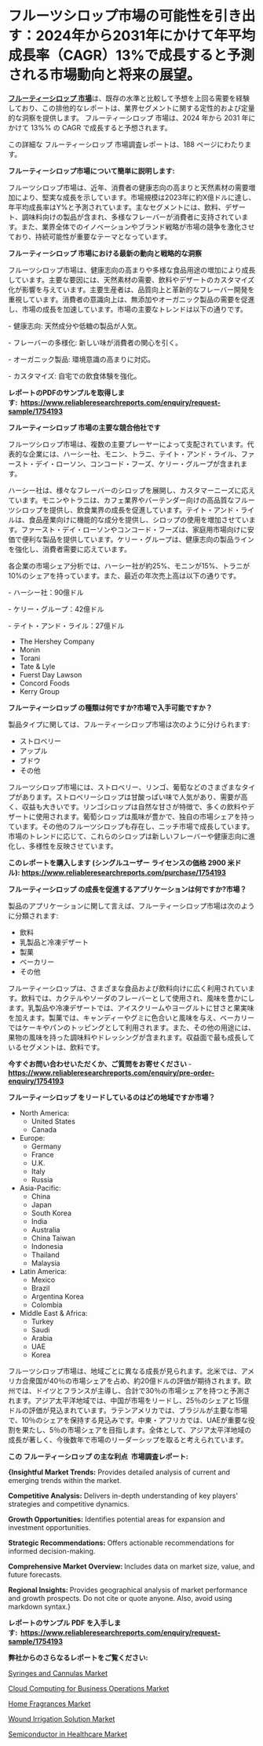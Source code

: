 <p><h1>フルーツシロップ市場の可能性を引き出す：2024年から2031年にかけて年平均成長率（CAGR）13%で成長すると予測される市場動向と将来の展望。</h1></p><p data-sourcepos="1:1-1:157"><strong><a href="https://www.reliableresearchreports.com/fruity-syrup-r1754193?utm_campaign=107&utm_medium=36&utm_source=Github&utm_content=ia&utm_term=26112024&utm_id=fruity-syrup">フルーティーシロップ 市場</a></strong>は、既存の水準と比較して予想を上回る需要を経験しており、この排他的なレポートは、業界セグメントに関する定性的および定量的な洞察を提供します。 フルーティーシロップ 市場は、2024 年から 2031 年にかけて 13%% の CAGR で成長すると予想されます。</p>
<p data-sourcepos="3:1-3:50">この詳細な フルーティーシロップ 市場調査レポートは、188 ページにわたります。</p>
<p><strong>フルーティーシロップ市場について簡単に説明します:</strong></p>
<p><p>フルーツシロップ市場は、近年、消費者の健康志向の高まりと天然素材の需要増加により、堅実な成長を示しています。市場規模は2023年に約X億ドルに達し、年平均成長率はY%と予測されています。主なセグメントには、飲料、デザート、調味料向けの製品が含まれ、多様なフレーバーが消費者に支持されています。また、業界全体でのイノベーションやブランド戦略が市場の競争を激化させており、持続可能性が重要なテーマとなっています。</p></p>
<p><strong>フルーティーシロップ 市場における最新の動向と戦略的な洞察</strong></p>
<p><p>フルーツシロップ市場は、健康志向の高まりや多様な食品用途の増加により成長しています。主要な要因には、天然素材の需要、飲料やデザートのカスタマイズ化が影響を与えています。主要生産者は、品質向上と革新的なフレーバー開発を重視しています。消費者の意識向上は、無添加やオーガニック製品の需要を促進し、市場の成長を加速しています。市場の主要なトレンドは以下の通りです。</p><p>- 健康志向: 天然成分や低糖の製品が人気。</p><p>- フレーバーの多様化: 新しい味が消費者の関心を引く。</p><p>- オーガニック製品: 環境意識の高まりに対応。</p><p>- カスタマイズ: 自宅での飲食体験を強化。</p></p>
<p><strong>レポートのPDFのサンプルを取得します</strong><strong>:&nbsp;&nbsp;<a href="https://www.reliableresearchreports.com/enquiry/request-sample/1754193?utm_campaign=107&utm_medium=36&utm_source=Github&utm_content=ia&utm_term=26112024&utm_id=fruity-syrup">https://www.reliableresearchreports.com/enquiry/request-sample/1754193</a></strong></p>
<p><strong>フルーティーシロップ 市場の主要な競合他社です</strong></p>
<p><p>フルーツシロップ市場は、複数の主要プレーヤーによって支配されています。代表的な企業には、ハーシー社、モニン、トラニ、テイト・アンド・ライル、ファースト・デイ・ローソン、コンコード・フーズ、ケリー・グループが含まれます。</p><p>ハーシー社は、様々なフレーバーのシロップを展開し、カスタマーニーズに応えています。モニンやトラニは、カフェ業界やバーテンダー向けの高品質なフルーツシロップを提供し、飲食業界の成長を促進しています。テイト・アンド・ライルは、食品産業向けに機能的な成分を提供し、シロップの使用を増加させています。ファースト・デイ・ローソンやコンコード・フーズは、家庭用市場向けに安価で便利な製品を提供しています。ケリー・グループは、健康志向の製品ラインを強化し、消費者需要に応えています。</p><p>各企業の市場シェア分析では、ハーシー社が約25%、モニンが15%、トラニが10%のシェアを持っています。また、最近の年次売上高は以下の通りです。</p><p>- ハーシー社：90億ドル</p><p>- ケリー・グループ：42億ドル</p><p>- テイト・アンド・ライル：27億ドル</p></p>
<p><ul><li>The Hershey Company</li><li>Monin</li><li>Torani</li><li>Tate & Lyle</li><li>Fuerst Day Lawson</li><li>Concord Foods</li><li>Kerry Group</li></ul></p>
<p><strong>フルーティーシロップ の種類は何ですか?市場で入手可能ですか？</strong></p>
<p>製品タイプに関しては、フルーティーシロップ市場は次のように分けられます:</p>
<p><ul><li>ストロベリー</li><li>アップル</li><li>ブドウ</li><li>その他</li></ul></p>
<p><p>フルーツシロップ市場には、ストロベリー、リンゴ、葡萄などのさまざまなタイプがあります。ストロベリーシロップは甘酸っぱい味で人気があり、需要が高く、収益も大きいです。リンゴシロップは自然な甘さが特徴で、多くの飲料やデザートに使用されます。葡萄シロップは風味が豊かで、独自の市場シェアを持っています。その他のフルーツシロップも存在し、ニッチ市場で成長しています。市場のトレンドに応じて、これらのシロップは新しいフレーバーや健康志向に進化し、多様性を反映させています。</p></p>
<p><strong>このレポートを購入します (シングルユーザー ライセンスの価格 2900 米ドル):&nbsp;<a href="https://www.reliableresearchreports.com/purchase/1754193?utm_campaign=107&utm_medium=36&utm_source=Github&utm_content=ia&utm_term=26112024&utm_id=fruity-syrup">https://www.reliableresearchreports.com/purchase/1754193</a></strong></p>
<p><strong>フルーティーシロップ の成長を促進するアプリケーションは何ですか?市場？</strong></p>
<p>製品のアプリケーションに関して言えば、フルーティーシロップ市場は次のように分類されます:</p>
<p><ul><li>飲料</li><li>乳製品と冷凍デザート</li><li>製菓</li><li>ベーカリー</li><li>その他</li></ul></p>
<p><p>フルーティーシロップは、さまざまな食品および飲料向けに広く利用されています。飲料では、カクテルやソーダのフレーバーとして使用され、風味を豊かにします。乳製品や冷凍デザートでは、アイスクリームやヨーグルトに甘さと果実味を加えます。製菓では、キャンディーやグミに色合いと風味を与え、ベーカリーではケーキやパンのトッピングとして利用されます。また、その他の用途には、果物の風味を持った調味料やドレッシングが含まれます。収益面で最も成長しているセグメントは、飲料です。</p></p>
<p><strong>今すぐお問い合わせいただくか、ご質問をお寄せください</strong><strong>&nbsp;</strong>-<strong><a href="https://www.reliableresearchreports.com/enquiry/pre-order-enquiry/1754193?utm_campaign=107&utm_medium=36&utm_source=Github&utm_content=ia&utm_term=26112024&utm_id=fruity-syrup">https://www.reliableresearchreports.com/enquiry/pre-order-enquiry/1754193</a></strong></p>
<p><strong>フルーティーシロップ をリードしているのはどの地域ですか市場？</strong></p>
<p><ul>
    <li>
        North America:
        <ul>
            <li>United States</li>
            <li>Canada</li>
        </ul>
    </li>
    <li>
        Europe:
        <ul>
            <li>Germany</li>
            <li>France</li>
            <li>U.K.</li>
            <li>Italy</li>
            <li>Russia</li>
        </ul>
    </li>
    <li>
        Asia-Pacific:
        <ul>
            <li>China</li>
            <li>Japan</li>
            <li>South Korea</li>
            <li>India</li>
            <li>Australia</li>
            <li>China Taiwan</li>
            <li>Indonesia</li>
            <li>Thailand</li>
            <li>Malaysia</li>
        </ul>
    </li>
    <li>
        Latin America:
        <ul>
            <li>Mexico</li>
            <li>Brazil</li>
            <li>Argentina Korea</li>
            <li>Colombia</li>
        </ul>
    </li>
    <li>
        Middle East & Africa:
        <ul>
            <li>Turkey</li>
            <li>Saudi</li>
            <li>Arabia</li>
            <li>UAE</li>
            <li>Korea</li>
        </ul>
    </li>
    </ul></p>
<p><p>フルーツシロップ市場は、地域ごとに異なる成長が見られます。北米では、アメリカ合衆国が40％の市場シェアを占め、約20億ドルの評価が期待されます。欧州では、ドイツとフランスが主導し、合計で30％の市場シェアを持つと予測されます。アジア太平洋地域では、中国が市場をリードし、25％のシェアと15億ドルの評価が見込まれています。ラテンアメリカでは、ブラジルが主要な市場で、10％のシェアを保持する見込みです。中東・アフリカでは、UAEが重要な役割を果たし、5％の市場シェアを目指します。全体として、アジア太平洋地域の成長が著しく、今後数年で市場のリーダーシップを取ると考えられています。</p></p>
<p><strong>この フルーティーシロップ の主な利点&nbsp; 市場調査レポート:</strong></p>
<p><strong>{Insightful Market Trends:</strong> Provides detailed analysis of current and emerging trends within the market.</p>
<p><strong>Competitive Analysis:</strong> Delivers in-depth understanding of key players' strategies and competitive dynamics.</p>
<p><strong>Growth Opportunities:</strong> Identifies potential areas for expansion and investment opportunities.</p>
<p><strong>Strategic Recommendations:</strong> Offers actionable recommendations for informed decision-making.</p>
<p><strong>Comprehensive Market Overview: </strong>Includes data on market size, value, and future forecasts.</p>
<p><strong>Regional Insights: </strong>Provides geographical analysis of market performance and growth prospects. Do not cite or quote anyone. Also, avoid using markdown syntax.}</p>
<p><strong>レポートのサンプル PDF を入手します:&nbsp;</strong><strong>&nbsp;<a href="https://www.reliableresearchreports.com/enquiry/request-sample/1754193?utm_campaign=107&utm_medium=36&utm_source=Github&utm_content=ia&utm_term=26112024&utm_id=fruity-syrup">https://www.reliableresearchreports.com/enquiry/request-sample/1754193</a></strong></p>
<p></p>
<p><strong>弊社からのさらなるレポートをご覧ください:</strong></p>
<p><p><a href="https://github.com/arionmp/Market-Research-Report-List-5/blob/main/syringes-and-cannulas-market.md?utm_campaign=107&utm_medium=36&utm_source=Github&utm_content=ia&utm_term=26112024&utm_id=fruity-syrup">Syringes and Cannulas Market</a></p><p><a href="https://issuu.com/reportprime-2/docs/cloud-computing-for-business-operat_2a5899b50d2934?utm_campaign=107&utm_medium=36&utm_source=Github&utm_content=ia&utm_term=26112024&utm_id=fruity-syrup">Cloud Computing for Business Operations Market</a></p><p><a href="https://www.linkedin.com/pulse/home-fragrances-market-size-share-growth-analysis-type-dvdfe?utm_campaign=107&utm_medium=36&utm_source=Github&utm_content=ia&utm_term=26112024&utm_id=fruity-syrup">Home Fragrances Market</a></p><p><a href="https://github.com/luckyshygirl/Market-Research-Report-List-6/blob/main/wound-irrigation-solution-market.md?utm_campaign=107&utm_medium=36&utm_source=Github&utm_content=ia&utm_term=26112024&utm_id=fruity-syrup">Wound Irrigation Solution Market</a></p><p><a href="https://issuu.com/reportprime-2/docs/semiconductor-in-healthcare-market-_8cd7e53286c9a3?utm_campaign=107&utm_medium=36&utm_source=Github&utm_content=ia&utm_term=26112024&utm_id=fruity-syrup">Semiconductor in Healthcare Market</a></p></p>